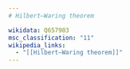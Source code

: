 ```yaml
---
# Hilbert–Waring theorem

wikidata: Q657903
msc_classification: "11"
wikipedia_links:
  - "[[Hilbert–Waring theorem]]"
---
```

